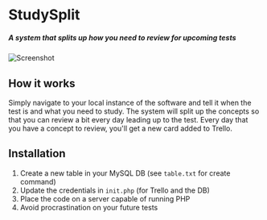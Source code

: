 # StudySplit
##### A system that splits up how you need to review for upcoming tests

![Screenshot]("https://github.com/rcobelli/StudySplit/raw/master/screenshot.png")

## How it works
Simply navigate to your local instance of the software and tell it when the test is and what you need to study. The system will split up the concepts so that you can review a bit every day leading up to the test. Every day that you have a concept to review, you'll get a new card added to Trello.

## Installation
1. Create a new table in your MySQL DB (see `table.txt` for create command)
2. Update the credentials in `init.php` (for Trello and the DB)
3. Place the code on a server capable of running PHP
4. Avoid procrastination on your future tests
